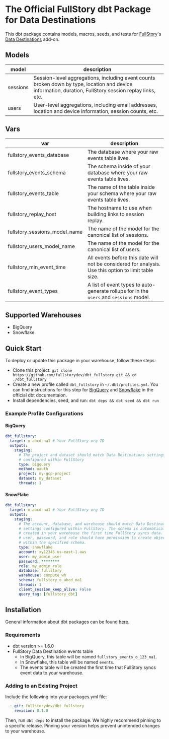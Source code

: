 # The Official FullStory dbt Package for Data Destinations
This dbt package contains models, macros, seeds, and tests for [FullStory](https://www.fullstory.com/)'s [Data Destinations](https://help.fullstory.com/hc/en-us/articles/6295300682903-Data-Destinations) add-on.

## Models
| model | description |
| - | - |
| sessions | Session-level aggregations, including event counts broken down by type, location and device information, duration, FullStory session replay links, etc.
| users | User-level aggregations, including email addresses, location and device information, session counts, etc.

## Vars
| var | description |
| - | - |
| fullstory_events_database | The database where your raw events table lives. |
| fullstory_events_schema | The schema inside of your database where your raw events table lives. |
| fullstory_events_table | The name of the table inside your schema where your raw events table lives. |
| fullstory_replay_host | The hostname to use when building links to session replay. |
| fullstory_sessions_model_name | The name of the model for the canonical list of sessions. |
| fullstory_users_model_name | The name of the model for the canonical list of users. |
| fullstory_min_event_time | All events before this date will not be considered for analysis. Use this option to limit table size. |
| fullstory_event_types | A list of event types to auto-generate rollups for in the `users` and `sessions` model. |

## Supported Warehouses
- BigQuery
- Snowflake

## Quick Start
To deploy or update this package in your warehouse, follow these steps:
- Clone this project: `git clone https://github.com/fullstorydev/dbt_fullstory.git && cd ./dbt_fullstory`
- Create a new profile called `dbt_fullstory` in `~/.dbt/profiles.yml`. You can find instructions for this step for [BigQuery](https://docs.getdbt.com/docs/core/connect-data-platform/bigquery-setup) and [Snowflake](https://docs.getdbt.com/docs/core/connect-data-platform/snowflake-setup) in the official dbt documentaion.
- Install dependencies, seed, and run: `dbt deps && dbt seed && dbt run`

### Example Profile Configurations
#### BigQuery
```yaml
dbt_fullstory:
  target: o-abcd-na1 # Your FullStory org ID
  outputs:
    staging:
      # The project and dataset should match Data Destinations settings
      # configured within FullStory
      type: bigquery
      method: oauth
      project: my-gcp-project
      dataset: my_dataset
      threads: 1
```

#### SnowFlake
```yaml
dbt_fullstory:
  target: o-abcd-na1 # Your FullStory org ID
  outputs:
    staging:
      # The account, database, and warehouse should match Data Destinations
      # settings configured within FullStory. The schema is automatically
      # created in your warehouse the first time FullStory syncs data. The
      # user, password, and role should have permission to create objects
      # within the specified schema.
      type: snowflake
      account: xy12345.us-east-1.aws
      user: my_admin_user
      password: ********
      role: my_admin_role
      database: fullstory
      warehouse: compute_wh
      schema: fullstory_o_abcd_na1
      threads: 1
      client_session_keep_alive: False
      query_tag: [fullstory_dbt]
```

## Installation
General information about dbt packages can be found [here](https://docs.getdbt.com/docs/build/packages).

### Requirements
- dbt version >= 1.6.0
- FullStory Data Destination events table
  - In BigQuery, this table will be named `fullstory_events_o_123_na1`.
  - In Snowflake, this table will be named `events`.
  - The events table will be created the first time that FullStory syncs event data to your warehouse.

### Adding to an Existing Project
Include the following into your packages.yml file:

```yaml
  - git: fullstorydev/dbt_fullstory
    revision: 0.1.0
```

Then, run `dbt deps` to install the package. We highly recommend pinning to a specific release. Pinning your version helps prevent unintended changes to your warehouse.
